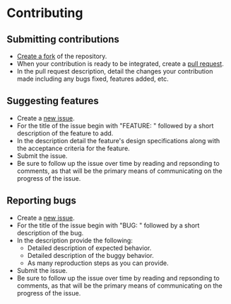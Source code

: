# Contributing
## Submitting contributions
  - [Create a fork](https://docs.github.com/en/get-started/quickstart/fork-a-repo) of the repository.
  - When your contribution is ready to be integrated, create a [pull request](https://docs.github.com/en/pull-requests/collaborating-with-pull-requests/proposing-changes-to-your-work-with-pull-requests/about-pull-requests). 
  - In the pull request description, detail the changes your contribution made including any bugs fixed, features added, etc.

## Suggesting features
  - Create a [new issue](https://docs.github.com/en/issues/tracking-your-work-with-issues/about-issues).
  - For the title of the issue begin with "FEATURE: " followed by a short description of the feature to add.
  - In the description detail the feature's design specifications along with the acceptance criteria for the feature.
  - Submit the issue.
  - Be sure to follow up the issue over time by reading and repsonding to comments, as that will be the primary means of communicating on the progress of the issue.

## Reporting bugs
  - Create a [new issue](https://docs.github.com/en/issues/tracking-your-work-with-issues/about-issues).
  - For the title of the issue begin with "BUG: " followed by a short description of the bug.
  - In the description provide the following:
    - Detailed description of expected behavior.
    - Detailed description of the buggy behavior.
    - As many reproduction steps as you can provide.
  - Submit the issue.
  - Be sure to follow up the issue over time by reading and repsonding to comments, as that will be the primary means of communicating on the progress of the issue.
